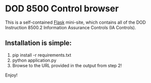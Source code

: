 DOD 8500 Control browser
========================

This is a self-contained [Flask](http://flask.pocoo.org) mini-site, which contains all of the DOD Instruction 8500.2 Information Assurance Controls (IA Controls).

Installation is simple:
------------------------

1.  pip install -r requirements.txt
2.  python application.py
3.  Browse to the URL provided in the output from step 2!

Enjoy!
